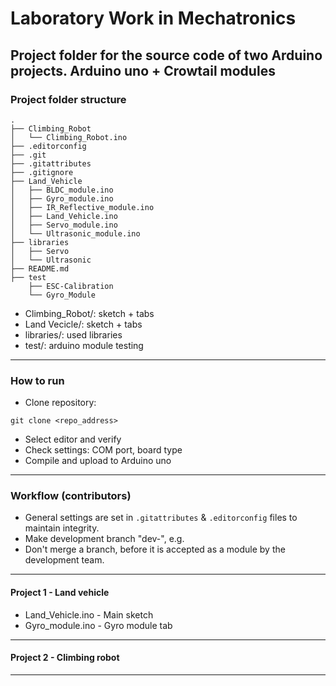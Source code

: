 # Laboratory Work in Mechatronics
Project folder for the source code of two Arduino projects.
Arduino uno + Crowtail modules
-----
### Project folder structure
```
.
├── Climbing_Robot
│   └── Climbing_Robot.ino
├── .editorconfig
├── .git
├── .gitattributes
├── .gitignore
├── Land_Vehicle
│   ├── BLDC_module.ino
│   ├── Gyro_module.ino
│   ├── IR_Reflective_module.ino
│   ├── Land_Vehicle.ino
│   ├── Servo_module.ino
│   └── Ultrasonic_module.ino
├── libraries
│   ├── Servo
│   └── Ultrasonic
├── README.md
├── test
    ├── ESC-Calibration
    └── Gyro_Module

```
- Climbing_Robot/: sketch + tabs
- Land Vecicle/: sketch + tabs
- libraries/: used libraries
- test/: arduino module testing 
-----
### How to run
- Clone repository:
```
git clone <repo_address>
```
- Select editor and verify
- Check settings: COM port, board type
- Compile and upload to Arduino uno
-----
### Workflow (contributors)
- General settings are set in ```.gitattributes``` & ```.editorconfig``` files to maintain integrity.
- Make development branch "dev-<name>", e.g.
- Don't merge a branch, before it is accepted as a module by the development team. 
-----
#### Project 1 - Land vehicle
- Land_Vehicle.ino - Main sketch
- Gyro_module.ino - Gyro module tab
-----
#### Project 2 - Climbing robot
-----
